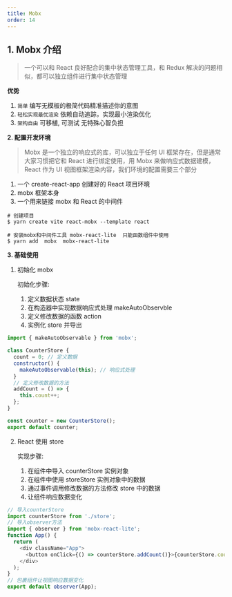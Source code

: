 ```yaml
---
title: Mobx
order: 14
---
```


## 1. Mobx 介绍

> 一个可以和 React 良好配合的集中状态管理工具，和 Redux 解决的问题相似，都可以独立组件进行集中状态管理

**优势**

1. `简单` 编写无模板的极简代码精准描述你的意图
2. `轻松实现最优渲染` 依赖自动追踪，实现最小渲染优化
3. `架构自由` 可移植, 可测试 无特殊心智负担

**2. 配置开发环境**

> Mobx 是一个独立的响应式的库，可以独立于任何 UI 框架存在，但是通常大家习惯把它和 React 进行绑定使用，用 Mobx 来做响应式数据建模，React 作为 UI 视图框架渲染内容，我们环境的配置需要三个部分

1. 一个 create-react-app 创建好的 React 项目环境
2. mobx 框架本身
3. 一个用来链接 mobx 和 React 的中间件

```base
# 创建项目
$ yarn create vite react-mobx --template react

# 安装mobx和中间件工具 mobx-react-lite  只能函数组件中使用
$ yarn add  mobx  mobx-react-lite
```

**3. 基础使用**

1. 初始化 mobx

   初始化步骤:

   1. 定义数据状态 state
   2. 在构造器中实现数据响应式处理 makeAutoObservble
   3. 定义修改数据的函数 action
   4. 实例化 store 并导出

```js
import { makeAutoObservable } from 'mobx';

class CounterStore {
  count = 0; // 定义数据
  constructor() {
    makeAutoObservable(this); // 响应式处理
  }
  // 定义修改数据的方法
  addCount = () => {
    this.count++;
  };
}

const counter = new CounterStore();
export default counter;
```

2. React 使用 store

   实现步骤:

   1. 在组件中导入 counterStore 实例对象
   2. 在组件中使用 storeStore 实例对象中的数据
   3. 通过事件调用修改数据的方法修改 store 中的数据
   4. 让组件响应数据变化

```js
// 导入counterStore
import counterStore from './store';
// 导入observer方法
import { observer } from 'mobx-react-lite';
function App() {
  return (
    <div className="App">
      <button onClick={() => counterStore.addCount()}>{counterStore.count}</button>
    </div>
  );
}
// 包裹组件让视图响应数据变化
export default observer(App);
```
